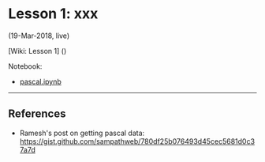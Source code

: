 # Lesson 1:  xxx
(19-Mar-2018, live)  
 
[Wiki: Lesson 1] ()

Notebook:  
*  [pascal.ipynb](https://github.com/fastai/fastai/blob/master/courses/dl2/pascal.ipynb)

---

## References
* Ramesh's post on getting pascal data:  https://gist.github.com/sampathweb/780df25b076493d45cec5681d0c37a7d


